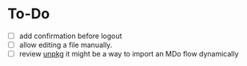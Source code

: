 # To-Do

- [ ] add confirmation before logout
- [ ] allow editing a file manually.
- [ ] review [unpkg](https://unpkg.com/)
      it might be a way to import an MDo flow dynamically
